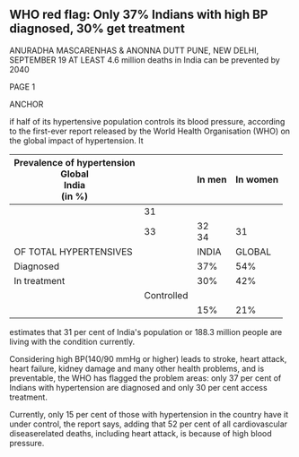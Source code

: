 ## WHO red flag: Only 37% Indians with high BP diagnosed, 30% get treatment

ANURADHA MASCARENHAS & ANONNA DUTT PUNE, NEW DELHI, SEPTEMBER 19 AT LEAST 4.6 million deaths in India can be prevented by 2040

PAGE 1

ANCHOR

if half of its hypertensive population controls its blood pressure, according to the first-ever report released by the World Health Organisation (WHO) on the global impact of hypertension. It

| Prevalence of hypertension<br>Global<br>India<br>(in %) |            | In men   | In women |
|---------------------------------------------------------|------------|----------|----------|
|                                                         | 31         |          |          |
|                                                         | 33         | 32<br>34 | 31       |
| OF TOTAL HYPERTENSIVES                                  |            | INDIA    | GLOBAL   |
| Diagnosed                                               |            | 37%      | 54%      |
| In treatment                                            |            | 30%      | 42%      |
|                                                         | Controlled |          |          |
|                                                         |            | 15%      | 21%      |

estimates that 31 per cent of India's population or 188.3 million people are living with the condition currently.

Considering high BP(140/90 mmHg or higher) leads to stroke, heart attack, heart failure, kidney damage and many other health problems, and is preventable, the WHO has flagged the problem areas: only 37 per cent of Indians with hypertension are diagnosed and only 30 per cent access treatment.

Currently, only 15 per cent of those with hypertension in the country have it under control, the report says, adding that 52 per cent of all cardiovascular diseaserelated deaths, including heart attack, is because of high blood pressure.